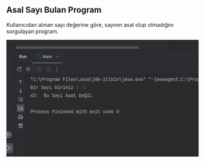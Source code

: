 ## Asal Sayı Bulan Program

Kullanıcıdan alınan sayı değerine göre, sayının asal olup olmadığını sorgulayan program.

![](asal.png)